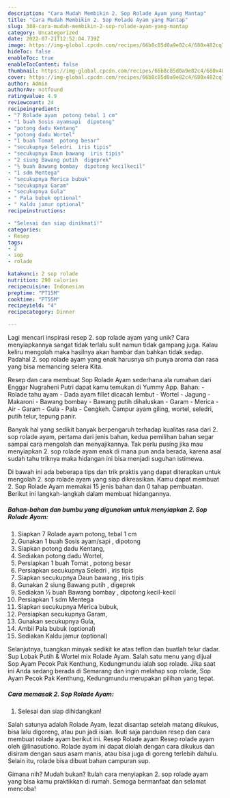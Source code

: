 ```yaml
---
description: "Cara Mudah Membikin 2. Sop Rolade Ayam yang Mantap"
title: "Cara Mudah Membikin 2. Sop Rolade Ayam yang Mantap"
slug: 388-cara-mudah-membikin-2-sop-rolade-ayam-yang-mantap
category: Uncategorized
date: 2022-07-21T12:52:04.739Z
image: https://img-global.cpcdn.com/recipes/66b8c85d0a9e82c4/680x482cq70/2-sop-rolade-ayam-foto-resep-utama.jpg
hideToc: false
enableToc: true
enableTocContent: false
thumbnail: https://img-global.cpcdn.com/recipes/66b8c85d0a9e82c4/680x482cq70/2-sop-rolade-ayam-foto-resep-utama.jpg
cover: https://img-global.cpcdn.com/recipes/66b8c85d0a9e82c4/680x482cq70/2-sop-rolade-ayam-foto-resep-utama.jpg
author: Admin
authorAv: notfound
ratingvalue: 4.9
reviewcount: 24
recipeingredient:
- "7 Rolade ayam  potong tebal 1 cm"
- "1 buah Sosis ayamsapi  dipotong"
- "potong dadu Kentang"
- "potong dadu Wortel"
- "1 buah Tomat  potong besar"
- "secukupnya Seledri  iris tipis"
- "secukupnya Daun bawang  iris tipis"
- "2 siung Bawang putih  digeprek"
- "½ buah Bawang bombay  dipotong kecilkecil"
- "1 sdm Mentega"
- "secukupnya Merica bubuk"
- "secukupnya Garam"
- "secukupnya Gula"
- " Pala bubuk optional"
- " Kaldu jamur optional"
recipeinstructions:

- "Selesai dan siap dinikmati!"
categories:
- Resep
tags:
- 2
- sop
- rolade

katakunci: 2 sop rolade 
nutrition: 290 calories
recipecuisine: Indonesian
preptime: "PT15M"
cooktime: "PT55M"
recipeyield: "4"
recipecategory: Dinner

---
```





Lagi mencari inspirasi resep 2. sop rolade ayam yang unik? Cara menyiapkannya sangat tidak terlalu sulit namun tidak gampang juga. Kalau keliru mengolah maka hasilnya akan hambar dan bahkan tidak sedap. Padahal 2. sop rolade ayam yang enak harusnya sih punya aroma dan rasa yang bisa memancing selera Kita.





Resep dan cara membuat Sop Rolade Ayam sederhana ala rumahan dari Enggar Nugraheni Putri dapat kamu temukan di Yummy App. Bahan: - Rolade tahu ayam - Dada ayam fillet dicacah lembut - Wortel - Jagung - Makaroni - Bawang bombay - Bawang putih dihaluskan - Garam - Merica - Air - Garam - Gula - Pala - Cengkeh. Campur ayam giling, wortel, seledri, putih telur, tepung panir.

Banyak hal yang sedikit banyak berpengaruh terhadap kualitas rasa dari 2. sop rolade ayam, pertama dari jenis bahan, kedua pemilihan bahan segar sampai cara mengolah dan menyajikannya. Tak perlu pusing jika mau menyiapkan 2. sop rolade ayam enak di mana pun anda berada, karena asal sudah tahu triknya maka hidangan ini bisa menjadi suguhan istimewa.






Di bawah ini ada beberapa tips dan trik praktis yang dapat diterapkan untuk mengolah 2. sop rolade ayam yang siap dikreasikan. Kamu dapat membuat 2. Sop Rolade Ayam memakai 15 jenis bahan dan 0 tahap pembuatan. Berikut ini langkah-langkah dalam membuat hidangannya.

<!--inarticleads1-->

##### Bahan-bahan dan bumbu yang digunakan untuk menyiapkan 2. Sop Rolade Ayam:

1. Siapkan 7 Rolade ayam  potong, tebal 1 cm
1. Gunakan 1 buah Sosis ayam/sapi , dipotong
1. Siapkan potong dadu Kentang,
1. Sediakan potong dadu Wortel,
1. Persiapkan 1 buah Tomat , potong besar
1. Persiapkan secukupnya Seledri , iris tipis
1. Siapkan secukupnya Daun bawang , iris tipis
1. Gunakan 2 siung Bawang putih , digeprek
1. Sediakan ½ buah Bawang bombay , dipotong kecil-kecil
1. Persiapkan 1 sdm Mentega
1. Siapkan secukupnya Merica bubuk,
1. Persiapkan secukupnya Garam,
1. Gunakan secukupnya Gula,
1. Ambil  Pala bubuk (optional)
1. Sediakan  Kaldu jamur (optional)


Selanjutnya, tuangkan minyak sedikit ke atas teflon dan buatlah telur dadar. Sup Lobak Putih &amp; Wortel mix Rolade Ayam. Salah satu menu yang dijual Sop Ayam Pecok Pak Kenthung, Kedungmundu ialah sop rolade. Jika saat ini Anda sedang berada di Semarang dan ingin melahap sop rolade, Sop Ayam Pecok Pak Kenthung, Kedungmundu merupakan pilihan yang tepat. 

<!--inarticleads2-->

##### Cara memasak 2. Sop Rolade Ayam:


1. Selesai dan siap dihidangkan!

Salah satunya adalah Rolade Ayam, lezat disantap setelah matang dikukus, bisa lalu digoreng, atau pun jadi isian. Ikuti saja panduan resep dan cara membuat rolade ayam berikut ini. Resep Rolade ayam Resep rolade ayam oleh @linasutiono. Rolade ayam ini dapat diolah dengan cara dikukus dan disiram dengan saus asam manis, atau bisa juga di goreng terlebih dahulu. Selain itu, rolade bisa dibuat bahan campuran sup. 

Gimana nih? Mudah bukan? Itulah cara menyiapkan 2. sop rolade ayam yang bisa kamu praktikkan di rumah. Semoga bermanfaat dan selamat mencoba!
